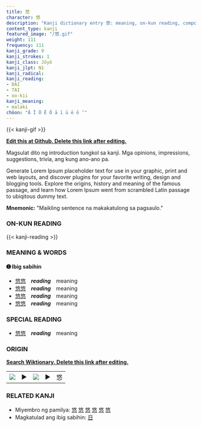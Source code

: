 ```yaml
---
title: 悠
character: 悠
description: "Kanji dictionary entry 悠: meaning, on-kun reading, compounds, origin, related kanji"
content_type: kanji
featured_image: "/悠.gif"
weight: 111
frequency: 111
kanji_grade: 9
kanji_strokes: 1
kanji_class: Jōyō
kanji_jlpt: N1
kanji_radical: 
kanji_reading: 
- DAI
- TAI
- oo-kii
kanji_meaning:
- malaki
chōon: "Ā Ī Ū Ē Ō ā ī ū ē ō ’"
---
```

[//]: # (Don't edit the line below. Kanji animated GIF code is automatically generated.)
{{< kanji-gif >}}

[//]: # (Edit below this line.)

**[Edit this at Github. Delete this link after editing.](https://github.com/tim0g/tim/tree/main/content/kanji/悠/index.md)**

Magsulat dito ng introduction tungkol sa kanji. Mga opinions, impressions, suggestions, trivia, ang kung ano-ano pa.

Generate Lorem Ipsum placeholder text for use in your graphic, print and web layouts, and discover plugins for your favorite writing, design and blogging tools. Explore the origins, history and meaning of the famous passage, and learn how Lorem Ipsum went from scrambled Latin passage to ubiqitous dummy text.
 
**Mnemonic:** "Maikling sentence na makakatulong sa pagsaulo."

### ON-KUN READING

[//]: # (Don't edit the line below. ON-KUN READING code is automatically generated.)
{{< kanji-reading >}}

### MEANING & WORDS

#### ➊ **Ibig sabihin**
  - [悠](../悠)[悠](../悠)　***reading***　meaning
  - [悠](../悠)[悠](../悠)　***reading***　meaning
  - [悠](../悠)[悠](../悠)　***reading***　meaning
  - [悠](../悠)[悠](../悠)　***reading***　meaning

### SPECIAL READING
  - [悠](../悠)[悠](../悠)　***reading***　meaning

### ORIGIN

**[Search Wiktionary. Delete this link after editing.](https://wiktionary.org/wiki/悠)**
<table class="kanji-table"><tr><td>
<img src="60px-悠-bronze.svg.png">
</td><td>▶</td><td>
<img src="60px-悠-oracle.svg.png">
</td><td>▶</td>
<td class="kanji-origin">悠</td>
</tr></table>

### RELATED KANJI
- Miyembro ng pamilya: [悠](../悠) [悠](../悠) [悠](../悠) [悠](../悠) [悠](../悠) [悠](../悠)
- Magkatulad ang ibig sabihin: [日](../日)
